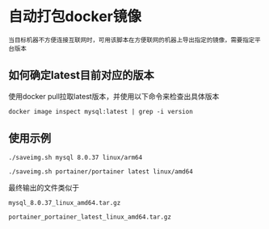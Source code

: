 # 自动打包docker镜像
```
当目标机器不方便连接互联网时，可用该脚本在方便联网的机器上导出指定的镜像，需要指定平台版本
```

## 如何确定latest目前对应的版本
使用docker pull拉取latest版本，并使用以下命令来检查出具体版本
```
docker image inspect mysql:latest | grep -i version
```

## 使用示例

```
./saveimg.sh mysql 8.0.37 linux/arm64
```
```
./saveimg.sh portainer/portainer latest linux/amd64
```
最终输出的文件类似于
```
mysql_8.0.37_linux_amd64.tar.gz
```
```
portainer_portainer_latest_linux_amd64.tar.gz
```